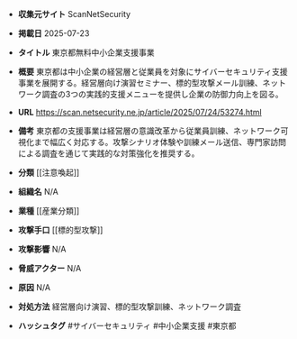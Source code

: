 - **収集元サイト**
ScanNetSecurity

- **掲載日**
2025-07-23

- **タイトル**
東京都無料中小企業支援事業

- **概要**
東京都は中小企業の経営層と従業員を対象にサイバーセキュリティ支援事業を展開する。経営層向け演習セミナー、標的型攻撃メール訓練、ネットワーク調査の3つの実践的支援メニューを提供し企業の防御力向上を図る。

- **URL**
https://scan.netsecurity.ne.jp/article/2025/07/24/53274.html

- **備考**
東京都の支援事業は経営層の意識改革から従業員訓練、ネットワーク可視化まで幅広く対応する。攻撃シナリオ体験や訓練メール送信、専門家訪問による調査を通じて実践的な対策強化を推奨する。

- **分類**
[[注意喚起]]

- **組織名**
N/A

- **業種**
[[産業分類]]

- **攻撃手口**
[[標的型攻撃]]

- **攻撃影響**
N/A

- **脅威アクター**
N/A

- **原因**
N/A

- **対処方法**
経営層向け演習、標的型攻撃訓練、ネットワーク調査

- **ハッシュタグ**
#サイバーセキュリティ #中小企業支援 #東京都
